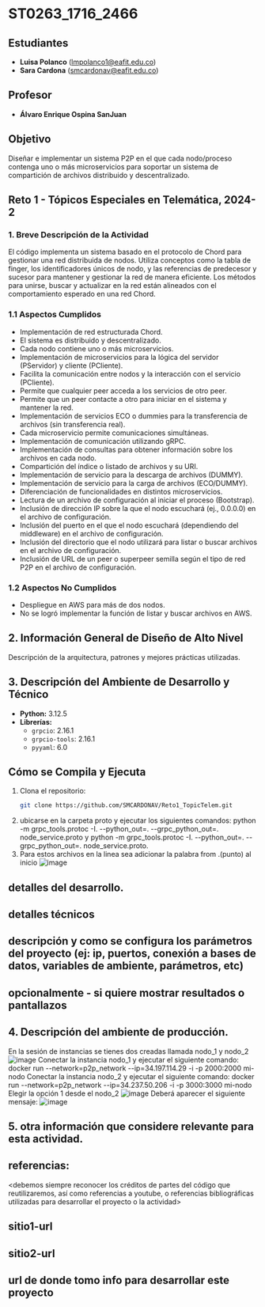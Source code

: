 # ST0263_1716_2466

## Estudiantes
- **Luisa Polanco** (lmpolanco1@eafit.edu.co)
- **Sara Cardona** (smcardonav@eafit.edu.co)

## Profesor
- **Álvaro Enrique Ospina SanJuan**

## Objetivo
Diseñar e implementar un sistema P2P en el que cada nodo/proceso contenga uno o más microservicios para soportar un sistema de compartición de archivos distribuido y descentralizado.

## Reto 1 - Tópicos Especiales en Telemática, 2024-2

### 1. Breve Descripción de la Actividad
El código implementa un sistema basado en el protocolo de Chord para gestionar una red distribuida de nodos. Utiliza conceptos como la tabla de finger, los identificadores únicos de nodo, y las referencias de predecesor y sucesor para mantener y gestionar la red de manera eficiente. Los métodos para unirse, buscar y actualizar en la red están alineados con el comportamiento esperado en una red Chord.

### 1.1 Aspectos Cumplidos
- Implementación de red estructurada Chord.
- El sistema es distribuido y descentralizado.
- Cada nodo contiene uno o más microservicios.
- Implementación de microservicios para la lógica del servidor (PServidor) y cliente (PCliente).
- Facilita la comunicación entre nodos y la interacción con el servicio (PCliente).
- Permite que cualquier peer acceda a los servicios de otro peer.
- Permite que un peer contacte a otro para iniciar en el sistema y mantener la red.
- Implementación de servicios ECO o dummies para la transferencia de archivos (sin transferencia real).
- Cada microservicio permite comunicaciones simultáneas.
- Implementación de comunicación utilizando gRPC.
- Implementación de consultas para obtener información sobre los archivos en cada nodo.
- Compartición del índice o listado de archivos y su URI.
- Implementación de servicio para la descarga de archivos (DUMMY).
- Implementación de servicio para la carga de archivos (ECO/DUMMY).
- Diferenciación de funcionalidades en distintos microservicios.
- Lectura de un archivo de configuración al iniciar el proceso (Bootstrap).
- Inclusión de dirección IP sobre la que el nodo escuchará (ej., 0.0.0.0) en el archivo de configuración.
- Inclusión del puerto en el que el nodo escuchará (dependiendo del middleware) en el archivo de configuración.
- Inclusión del directorio que el nodo utilizará para listar o buscar archivos en el archivo de configuración.
- Inclusión de URL de un peer o superpeer semilla según el tipo de red P2P en el archivo de configuración.

### 1.2 Aspectos No Cumplidos
- Despliegue en AWS para más de dos nodos.
- No se logró implementar la función de listar y buscar archivos en AWS.

## 2. Información General de Diseño de Alto Nivel
Descripción de la arquitectura, patrones y mejores prácticas utilizadas.

## 3. Descripción del Ambiente de Desarrollo y Técnico
- **Python:** 3.12.5
- **Librerías:**
  - `grpcio`: 2.16.1
  - `grpcio-tools`: 2.16.1
  - `pyyaml`: 6.0

## Cómo se Compila y Ejecuta
1. Clona el repositorio:
   ```bash
   git clone https://github.com/SMCARDONAV/Reto1_TopicTelem.git

2. ubicarse en la carpeta proto y ejecutar los siguientes comandos: python -m grpc_tools.protoc -I. --python_out=. --grpc_python_out=. node_service.proto y python -m grpc_tools.protoc -I. --python_out=. --grpc_python_out=. node_service.proto. 
3. Para estos archivos en la linea sea adicionar la palabra from .(punto) al inicio 
![image](https://github.com/user-attachments/assets/ff1c7533-2135-470a-9dfc-dd37b6a53cc9)

## detalles del desarrollo.
## detalles técnicos
## descripción y como se configura los parámetros del proyecto (ej: ip, puertos, conexión a bases de datos, variables de ambiente, parámetros, etc)
## opcionalmente - si quiere mostrar resultados o pantallazos 

## 4. Descripción del ambiente de producción.

En la sesión de instancias se tienes dos creadas llamada nodo_1 y nodo_2
![image](https://github.com/user-attachments/assets/e344d27a-c66d-4613-b62a-4b2c6bcd6936)
Conectar la instancia nodo_1 y ejecutar el siguiente comando:
docker run --network=p2p_network --ip=34.197.114.29 -i -p 2000:2000 mi-nodo
Conectar la instancia nodo_2 y ejecutar el siguiente comando:
docker run --network=p2p_network --ip=34.237.50.206 -i -p 3000:3000 mi-nodo
Elegir la opción 1 desde el nodo_2
![image](https://github.com/user-attachments/assets/1d037170-b796-4008-9353-46f5b868a3e3)
Deberá aparecer el siguiente mensaje:
![image](https://github.com/user-attachments/assets/47b42659-acb4-4686-bcdd-85f12c15759f)

## 5. otra información que considere relevante para esta actividad.

## referencias:
<debemos siempre reconocer los créditos de partes del código que reutilizaremos, así como referencias a youtube, o referencias bibliográficas utilizadas para desarrollar el proyecto o la actividad>
## sitio1-url 
## sitio2-url
## url de donde tomo info para desarrollar este proyecto
